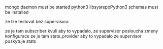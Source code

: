 mongo daemon must be started
python3
libsysrepoPython3
schemas must be installed

ze lze testovat bez supervisora

ze je tam subscriber kvuli aby to vypadalo, ze supervisor posloucha zmeny konfigurace
ze je tam stats_provider aby to vypadalo ze supervisor poskytuje stats
